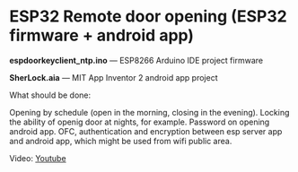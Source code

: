 # ESP32 Remote door opening (ESP32 firmware + android app)

**espdoorkeyclient_ntp.ino**  — ESP8266 Arduino IDE project firmware

**SherLock.aia**  — MIT App Inventor 2 android app project

What should be done:  

Opening by schedule (open in the morning, closing in the evening). Locking the ability of openig door at nights, for example. Password on opening android app. 
OFC, authentication and encryption between esp server app and android app, which might be used from wifi public area.  

Video:
[Youtube](https://youtu.be/EuMH2F72wE4)
